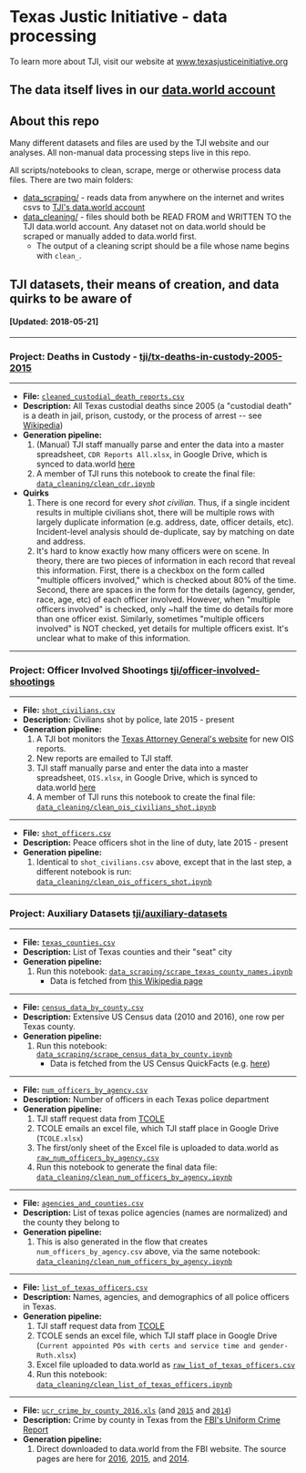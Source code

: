 # Texas Justic Initiative - data processing

To learn more about TJI, visit our website at www.texasjusticeinitiative.org

## The data itself lives in our [data.world account](https://data.world/tji)

## About this repo

Many different datasets and files are used by the TJI website and our analyses. All non-manual data processing steps live in this repo.

All scripts/notebooks to clean, scrape, merge or otherwise process data files. There are two main folders:
  * [data_scraping/](https://github.com/texas-justice-initiative/data-processing/tree/master/data_scraping) - reads data from anywhere on the internet and writes csvs to [TJI's data.world account](https://data.world/tji) 
  * [data_cleaning/](https://github.com/texas-justice-initiative/data-processing/tree/master/data_cleaning) - files should both be READ FROM and WRITTEN TO the TJI data.world account. Any dataset not on data.world should be scraped or manually added to data.world first.
    * The output of a cleaning script should be a file whose name begins with `clean_`.

## TJI datasets, their means of creation, and data quirks to be aware of

#### [Updated: 2018-05-21]
----
### Project: Deaths in Custody - [tji/tx-deaths-in-custody-2005-2015](https://data.world/tji/tx-deaths-in-custody-2005-2015/workspace/dataset)
----
* **File:** [`cleaned_custodial_death_reports.csv`](https://data.world/tji/tx-deaths-in-custody-2005-2015/workspace/file?filename=cleaned_custodial_death_reports.csv)
* **Description:** All Texas custodial deaths since 2005 (a "custodial death" is a death in jail, prison, custody, or the process of arrest -- see [Wikipedia](https://en.wikipedia.org/wiki/Death_in_custody#United_States))
* **Generation pipeline:**
  1. (Manual) TJI staff manually parse and enter the data into a master spreadsheet, `CDR Reports All.xlsx`, in Google Drive, which is synced to data.world [here](https://data.world/tji/tx-deaths-in-custody-2005-2015/workspace/file?filename=CDR+Reports+All.xlsx)
  1. A member of TJI runs this notebook to create the final file: [`data_cleaning/clean_cdr.ipynb`](https://github.com/texas-justice-initiative/data-processing/blob/master/data_cleaning/clean_cdr.ipynb)
* **Quirks**
  1. There is one record for every _shot civilian_. Thus, if a single incident results in multiple civilians shot, there will be multiple rows with largely duplicate information (e.g. address, date, officer details, etc). Incident-level analysis should de-duplicate, say by matching on date and address.
  1. It's hard to know exactly how many officers were on scene. In theory, there are two pieces of information in each record that reveal this information. First, there is a checkbox on the form called "multiple officers involved," which is checked about 80% of the time. Second, there are spaces in the form for the details (agency, gender, race, age, etc) of each officer involved. However, when "multiple officers involved" is checked, only ~half the time do details for more than one officer exist. Similarly, sometimes "multiple officers involved" is NOT checked, yet details for multiple officers exist. It's unclear what to make of this information.
----
### Project: Officer Involved Shootings [tji/officer-involved-shootings](https://data.world/tji/officer-involved-shootings/workspace/dataset)
----
* **File:** [`shot_civilians.csv`](https://data.world/tji/officer-involved-shootings/workspace/file?filename=shot_civilians.csv)
* **Description:** Civilians shot by police, late 2015 - present
* **Generation pipeline:**
  1. A TJI bot monitors the [Texas Attorney General's website](https://www.texasattorneygeneral.gov/cj/peace-officer-involved-shooting-report) for new OIS reports.
  1. New reports are emailed to TJI staff.
  1. TJI staff manually parse and enter the data into a master spreadsheet, `OIS.xlsx`, in Google Drive, which is synced to data.world [here](https://data.world/tji/officer-involved-shootings/workspace/file?filename=OIS.xlsx.xlsx)
  1. A member of TJI runs this notebook to create the final file: [`data_cleaning/clean_ois_civilians_shot.ipynb`](https://github.com/texas-justice-initiative/data-processing/blob/master/data_cleaning/clean_ois_civilians_shot.ipynb)
----
* **File:** [`shot_officers.csv`](https://data.world/tji/officer-involved-shootings/workspace/file?filename=shot_officers.csv)
* **Description:** Peace officers shot in the line of duty, late 2015 - present
* **Generation pipeline:**
  1. Identical to `shot_civilians.csv` above, except that in the last step, a different notebook is run: [`data_cleaning/clean_ois_officers_shot.ipynb`](https://github.com/texas-justice-initiative/data-processing/blob/master/data_cleaning/clean_ois_officers_shot.ipynb)
----
### Project: Auxiliary Datasets [tji/auxiliary-datasets](https://data.world/tji/auxiliary-datasets/workspace/dataset)
----
* **File:** [`texas_counties.csv`](https://data.world/tji/auxiliary-datasets/workspace/file?filename=texas_counties.csv)
* **Description:** List of Texas counties and their "seat" city
* **Generation pipeline:**
  1. Run this notebook: [`data_scraping/scrape_texas_county_names.ipynb`](https://github.com/texas-justice-initiative/data-processing/blob/master/data_scraping/scrape_texas_county_names.ipynb)
      * Data is fetched from [this Wikipedia page](https://en.wikipedia.org/wiki/List_of_counties_in_Texas)
----
* **File:** [`census_data_by_county.csv`](https://data.world/tji/auxiliary-datasets/workspace/file?filename=census_data_by_county.csv)
* **Description:** Extensive US Census data (2010 and 2016), one row per Texas county.
* **Generation pipeline:**
  1. Run this notebook: [`data_scraping/scrape_census_data_by_county.ipynb`](https://github.com/texas-justice-initiative/data-processing/blob/master/data_scraping/scrape_census_data_by_county.ipynb)
      * Data is fetched from the US Census QuickFacts (e.g. [here](https://www.census.gov/quickfacts/fact/table/andrewscountytexas))
----
* **File:** [`num_officers_by_agency.csv`](https://data.world/tji/auxiliary-datasets/workspace/file?filename=num_officers_by_agency.csv)
* **Description:** Number of officers in each Texas police department
* **Generation pipeline:**
  1. TJI staff request data from [TCOLE](https://www.tcole.texas.gov/)
  1. TCOLE emails an excel file, which TJI staff place in Google Drive (`TCOLE.xlsx`)
  1. The first/only sheet of the Excel file is uploaded to data.world as [`raw_num_officers_by_agency.csv`](https://data.world/tji/auxiliary-datasets/workspace/file?filename=raw_num_officers_by_agency.csv)
  1. Run this notebook to generate the final data file: [`data_cleaning/clean_num_officers_by_agency.ipynb`](https://github.com/texas-justice-initiative/data-processing/blob/master/data_cleaning/clean_num_officers_by_agency.ipynb)
----
* **File:** [`agencies_and_counties.csv`](https://data.world/tji/auxiliary-datasets/workspace/file?filename=agencies_and_counties.csv)
* **Description:** List of texas police agencies (names are normalized) and the county they belong to
* **Generation pipeline:**
  1. This is also generated in the flow that creates `num_officers_by_agency.csv` above, via the same notebook: [`data_cleaning/clean_num_officers_by_agency.ipynb`](https://github.com/texas-justice-initiative/data-processing/blob/master/data_cleaning/clean_num_officers_by_agency.ipynb)
----
* **File:** [`list_of_texas_officers.csv`](https://data.world/tji/auxiliary-datasets/workspace/file?filename=list_of_texas_officers.csv)
* **Description:** Names, agencies, and demographics of all police officers in Texas.
* **Generation pipeline:**
  1. TJI staff request data from [TCOLE](https://www.tcole.texas.gov/)
  1. TCOLE sends an excel file, which TJI staff place in Google Drive (`Current appointed POs with certs and service time and gender- Ruth.xlsx`)
  1. Excel file uploaded to data.world as [`raw_list_of_texas_officers.csv`](https://data.world/tji/auxiliary-datasets/workspace/file?filename=raw_list_of_texas_officers.csv)
  1. Run this notebook: [`data_cleaning/clean_list_of_texas_officers.ipynb`](https://github.com/texas-justice-initiative/data-processing/blob/master/data_cleaning/clean_list_of_texas_officers.ipynb)
----
* **File:** [`ucr_crime_by_county_2016.xls`](https://data.world/tji/auxiliary-datasets/workspace/file?filename=ucr_crime_by_county_2016.xls) (and [`2015`](https://data.world/tji/auxiliary-datasets/workspace/file?filename=ucr_crime_by_county_2015.xls) and [`2014`](https://data.world/tji/auxiliary-datasets/workspace/file?filename=ucr_crime_by_county_2014.xls))
* **Description:** Crime by county in Texas from the [FBI's Uniform Crime Report](https://ucr.fbi.gov/)
* **Generation pipeline:**
  1. Direct downloaded to data.world from the FBI website. The source pages are here for [2016](https://ucr.fbi.gov/crime-in-the-u.s/2016/crime-in-the-u.s.-2016/tables/table-8/table-8-state-cuts/texas.xls), [2015](https://ucr.fbi.gov/crime-in-the-u.s/2015/crime-in-the-u.s.-2015/tables/table-10/table-10-state-pieces/table_10_offenses_known_to_law_enforcement_texas_by_metropolitan_and_nonmetropolitan_counties_2015.xls), and [2014](https://ucr.fbi.gov/crime-in-the-u.s/2014/crime-in-the-u.s.-2014/tables/table-10/table-10-pieces/Table_10_Offenses_Known_to_Law_Enforcement_Texas_by_Metropolitan_and_Nonmetropolitan_Counties_2014.xls).


